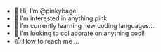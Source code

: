 - 👋 Hi, I’m @pinkybagel
- 👀 I’m interested in anything pink
- 🌱 I’m currently learning new coding languages...
- 💞️ I’m looking to collaborate on anything cool!
- 📫 How to reach me ...

<!---
pinkybagel/pinkybagel is a ✨ special ✨ repository because its `README.md` (this file) appears on your GitHub profile.
You can click the Preview link to take a look at your changes.
--->

